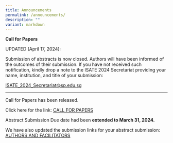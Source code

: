 ```yaml
---
title: Announcements
permalink: /announcements/
description: ""
variant: markdown
---
```

**Call for Papers**

UPDATED (April 17, 2024):

Submission of abstracts is now closed. Authors will have been informed of the outcomes of their submission. If you have not received such notification, kindly drop a note to the ISATE 2024 Secretariat providing your name, institution, and title of your submission:

<a href="mailto:ISATE_2024_Secretariat@sp.edu.sg">ISATE_2024_Secretariat@sp.edu.sg</a>


<hr>

Call for Papers has been released.
	 
Click here for the link: [CALL FOR PAPERS](/callforpapers/)

Abstract Submission Due date had been **extended to March 31, 2024.**

We have also updated the submission links for your abstract submission: [AUTHORS AND FACILITATORS](/authorsandfacilitators/)